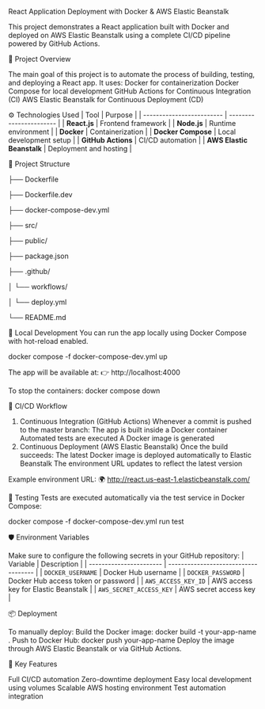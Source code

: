React Application Deployment with Docker & AWS Elastic Beanstalk


This project demonstrates a React application built with Docker and deployed on AWS Elastic Beanstalk using a complete CI/CD pipeline powered by GitHub Actions.



🧩 Project Overview

The main goal of this project is to automate the process of building, testing, and deploying a React app.
It uses:
Docker for containerization
Docker Compose for local development
GitHub Actions for Continuous Integration (CI)
AWS Elastic Beanstalk for Continuous Deployment (CD)



⚙️ Technologies Used
| Tool                      | Purpose                 |
| ------------------------- | ----------------------- |
| **React.js**              | Frontend framework      |
| **Node.js**               | Runtime environment     |
| **Docker**                | Containerization        |
| **Docker Compose**        | Local development setup |
| **GitHub Actions**        | CI/CD automation        |
| **AWS Elastic Beanstalk** | Deployment and hosting  |





🧱 Project Structure

├── Dockerfile

├── Dockerfile.dev

├── docker-compose-dev.yml

├── src/

├── public/

├── package.json

├── .github/

│   └── workflows/

│       └── deploy.yml

└── README.md



🐳 Local Development
You can run the app locally using Docker Compose with hot-reload enabled.

docker compose -f docker-compose-dev.yml up

The app will be available at:
👉 http://localhost:4000

To stop the containers:
docker compose down



🔁 CI/CD Workflow
1. Continuous Integration (GitHub Actions)
Whenever a commit is pushed to the master branch:
The app is built inside a Docker container
Automated tests are executed
A Docker image is generated
2. Continuous Deployment (AWS Elastic Beanstalk)
Once the build succeeds:
The latest Docker image is deployed automatically to Elastic Beanstalk
The environment URL updates to reflect the latest version

Example environment URL:
🌍 http://react.us-east-1.elasticbeanstalk.com/



🧪 Testing
Tests are executed automatically via the test service in Docker Compose:

docker compose -f docker-compose-dev.yml run test




🛡️ Environment Variables

Make sure to configure the following secrets in your GitHub repository:
| Variable                | Description                          |
| ----------------------- | ------------------------------------ |
| `DOCKER_USERNAME`       | Docker Hub username                  |
| `DOCKER_PASSWORD`       | Docker Hub access token or password  |
| `AWS_ACCESS_KEY_ID`     | AWS access key for Elastic Beanstalk |
| `AWS_SECRET_ACCESS_KEY` | AWS secret access key                |





📦 Deployment

To manually deploy:
Build the Docker image:
docker build -t your-app-name .
Push to Docker Hub:
docker push your-app-name
Deploy the image through AWS Elastic Beanstalk or via GitHub Actions.





🧠 Key Features

Full CI/CD automation
Zero-downtime deployment
Easy local development using volumes
Scalable AWS hosting environment
Test automation integration









